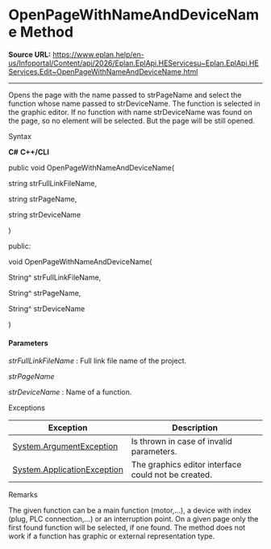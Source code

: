 # OpenPageWithNameAndDeviceName Method

**Source URL:** https://www.eplan.help/en-us/Infoportal/Content/api/2026/Eplan.EplApi.HEServicesu~Eplan.EplApi.HEServices.Edit~OpenPageWithNameAndDeviceName.html

---

Opens the page with the name passed to strPageName and select the function whose name passed to strDeviceName. The function is selected in the graphic editor. If no function with name strDeviceName was found on the page, so no element will be selected. But the page will be still opened.

Syntax

**C#**
**C++/CLI**


public void OpenPageWithNameAndDeviceName( 

   string strFullLinkFileName,

   string strPageName,

   string strDeviceName

)

public:

void OpenPageWithNameAndDeviceName( 

   String^ strFullLinkFileName,

   String^ strPageName,

   String^ strDeviceName

)


#### Parameters

*strFullLinkFileName*
:   Full link file name of the project.

*strPageName*


*strDeviceName*
:   Name of a function.

Exceptions

| Exception | Description |
| --- | --- |
| [System.ArgumentException](#) | Is thrown in case of invalid parameters. |
| [System.ApplicationException](#) | The graphics editor interface could not be created. |

Remarks

The given function can be a main function (motor,...), a device with index (plug, PLC connection,...) or an interruption point. On a given page only the first found function will be selected, if one found. The method does not work if a function has graphic or external representation type.

